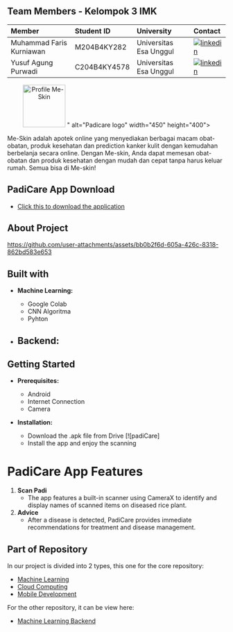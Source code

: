 ## Team Members - Kelompok 3 IMK
|          Member           |Student ID   |University              | Contact            |
| :------------------------ | :---------- | :-------------------   | :----------------- |
| Muhammad Faris Kurniawan | M204B4KY282 | Universitas Esa Unggul | [![linkedin](https://img.shields.io/badge/linkedin-0A66C2?style=for-the-badge&logo=linkedin&logoColor=white)](https://www.linkedin.com/in/muhammada-faris-kurniawan/)
| Yusuf Agung Purwadi | C204B4KY4578 |  Universitas Esa Unggul | [![linkedin](https://img.shields.io/badge/linkedin-0A66C2?style=for-the-badge&logo=linkedin&logoColor=white)](https://www.linkedin.com/in/yusuf-agung-a1b611333/)

<p align="center">
  <img src="<img width="254" height="98" alt="Profile Me-Skin" src="https://github.com/user-attachments/assets/3c0cf0bd-85a8-4a09-bf5b-14babfc9e2f2" />
" alt="Padicare logo" width="450" height="400">
</p>

Me-Skin adalah apotek online yang menyediakan berbagai macam obat-obatan, produk kesehatan dan prediction kanker kulit dengan kemudahan berbelanja secara online. Dengan Me-skin, Anda dapat memesan obat-obatan dan produk kesehatan dengan mudah dan cepat tanpa harus keluar rumah. Semua bisa di Me-skin!


## PadiCare App Download
  - [Click this to download the application](https://drive.google.com/drive/folders/1VsrfkFLPT04yYVocVp3FX4vWb9djcZ5N?usp=drive_link)


## About Project
https://github.com/user-attachments/assets/bb0b2f6d-605a-426c-8318-862bd583e653

## Built with

- **Machine Learning:**
  - Google Colab
  - CNN Algoritma
  - Pyhton
    
- **Backend:**
  - 
 
## Getting Started

- **Prerequisites:**
  - Android
  - Internet Connection
  - Camera

- **Installation:**
  - Download the .apk file from Drive [![padiCare]
  - Install the app and enjoy the scanning
 
# PadiCare App Features

1. **Scan Padi**
   - The app features a built-in scanner using CameraX to identify and display names of scanned items on diseased rice plant. 
2. **Advice**
   - After a disease is detected, PadiCare provides immediate recommendations for treatment and disease management.
  
## Part of Repository

In our project is divided into 2 types, this one for the core repository:
  - [Machine Learning](https://github.com/PadiCare/MachineLearning_Model)
  - [Cloud Computing](https://github.com/PadiCare/main-backend-api)
  - [Mobile Development](https://github.com/PadiCare/Mobile-App)

For the other repository, it can be view here:
  - [Machine Learning Backend](https://github.com/PadiCare/ml-backend)

